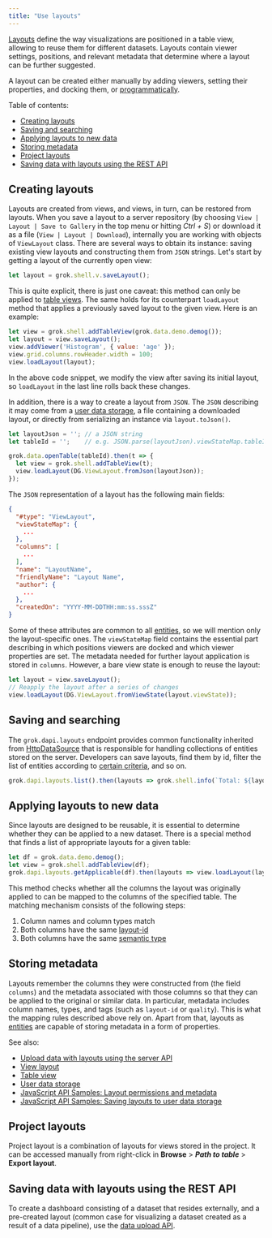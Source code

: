 ```yaml
---
title: "Use layouts"
---
```


[Layouts](../../../visualize/view-layout.md) define the way visualizations are positioned in a table view, allowing to
reuse them for different datasets. Layouts contain viewer settings, positions, and relevant metadata that determine
where a layout can be further suggested.

A layout can be created either manually by adding viewers, setting their properties, and docking them,
or [programmatically](../viewers/manipulate-viewers.md).

Table of contents:

- [Creating layouts](#creating-layouts)
- [Saving and searching](#saving-and-searching)
- [Applying layouts to new data](#applying-layouts-to-new-data)
- [Storing metadata](#storing-metadata)
- [Project layouts](#project-layouts)
- [Saving data with layouts using the REST API](#saving-data-with-layouts-using-the-rest-api)

## Creating layouts

Layouts are created from views, and views, in turn, can be restored from layouts. When you save a layout to a server
repository (by choosing `View | Layout | Save to Gallery` in the top menu or hitting _Ctrl + S_) or download it as a
file (`View | Layout | Download`), internally you are working with objects of `ViewLayout` class. There are several ways
to obtain its instance: saving existing view layouts and constructing them from `JSON` strings. Let's start by getting a
layout of the currently open view:

```js
let layout = grok.shell.v.saveLayout();
```

This is quite explicit, there is just one caveat: this method can only be applied to
[table views](../../../datagrok/navigation/views/table-view.md). The same holds for its counterpart `loadLayout`
method that applies a previously saved layout to the given view. Here is an example:

```js
let view = grok.shell.addTableView(grok.data.demo.demog());
let layout = view.saveLayout();
view.addViewer('Histogram', { value: 'age' });
view.grid.columns.rowHeader.width = 100;
view.loadLayout(layout);
```

In the above code snippet, we modify the view after saving its initial layout, so
`loadLayout` in the last line rolls back these changes.

In addition, there is a way to create a layout from `JSON`. The `JSON` describing it may come from a
[user data storage](https://public.datagrok.ai/js/samples/ui/views/layouts), a file containing a downloaded layout, or
directly from serializing an instance via `layout.toJson()`.

```js
let layoutJson = ''; // a JSON string
let tableId = '';    // e.g. JSON.parse(layoutJson).viewStateMap.tableId

grok.data.openTable(tableId).then(t => {
  let view = grok.shell.addTableView(t);
  view.loadLayout(DG.ViewLayout.fromJson(layoutJson));
});
```

The `JSON` representation of a layout has the following main fields:

```json
{
  "#type": "ViewLayout",
  "viewStateMap": {
    ...
  },
  "columns": [
    ...
  ],
  "name": "LayoutName",
  "friendlyName": "Layout Name",
  "author": {
    ...
  },
  "createdOn": "YYYY-MM-DDTHH:mm:ss.sssZ"
}
```

Some of these attributes are common to all [entities](../../../datagrok/concepts/objects.md), so we will mention only the
layout-specific ones. The `viewStateMap` field contains the essential part describing in which positions viewers are
docked and which viewer properties are set. The metadata needed for further layout application is stored in `columns`.
However, a bare view state is enough to reuse the layout:

```js
let layout = view.saveLayout();
// Reapply the layout after a series of changes
view.loadLayout(DG.ViewLayout.fromViewState(layout.viewState));
```

## Saving and searching

The `grok.dapi.layouts` endpoint provides common functionality inherited from
[HttpDataSource](https://datagrok.ai/js-api/dg/classes/HttpDataSource) that is responsible for handling collections of
entities stored on the server. Developers can save layouts, find them by id, filter the list of entities according
to [certain criteria](../../datagrok/navigation/views/table-view#search), and so on.

```js
grok.dapi.layouts.list().then(layouts => grok.shell.info(`Total: ${layouts.length}`));
```

## Applying layouts to new data

Since layouts are designed to be reusable, it is essential to determine whether they can be applied to a new dataset.
There is a special method that finds a list of appropriate layouts for a given table:

```js
let df = grok.data.demo.demog();
let view = grok.shell.addTableView(df);
grok.dapi.layouts.getApplicable(df).then(layouts => view.loadLayout(layouts[0]));
```

This method checks whether all the columns the layout was originally applied to can be mapped to the columns of the
specified table. The matching mechanism consists of the following steps:

1. Column names and column types match
2. Both columns have the same [layout-id](../../../govern/catalog/tags.md#layout-id)
3. Both columns have the same [semantic type](../../../govern/catalog/tags.md#quality)

## Storing metadata

Layouts remember the columns they were constructed from (the field `columns`) and the metadata associated with those
columns so that they can be applied to the original or similar data. In particular, metadata includes column names,
types, and tags (such as `layout-id` or `quality`). This is what the mapping rules described above rely on. Apart from
that, layouts as
[entities](../../../datagrok/concepts/objects.md) are capable of storing metadata in a form of properties.

See also:

- [Upload data with layouts using the server API](../data/upload-data.md#layout)
- [View layout](../../../visualize/view-layout.md)
- [Table view](../../../datagrok/navigation/views/table-view.md)
- [User data storage](../data/user-settings-storage.md)
- [JavaScript API Samples: Layout permissions and metadata](https://public.datagrok.ai/js/samples/dapi/layouts-and-permissions)
- [JavaScript API Samples: Saving layouts to user data storage](https://public.datagrok.ai/js/samples/ui/views/layouts)

## Project layouts

Project layout is a combination of layouts for views stored in the project. It can be accessed manually from right-click in **Browse** > **_Path to table_** > **Export layout**. 

## Saving data with layouts using the REST API

To create a dashboard consisting of a dataset that resides externally, and a pre-created layout
(common case for visualizing a dataset created as a result of a data pipeline), use
the [data upload API](../../packages/rest-api.md).
